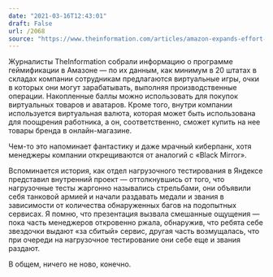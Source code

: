 ```yaml
---
date: "2021-03-16T12:43:01"
draft: False
url: /2068
source: "https://www.theinformation.com/articles/amazon-expands-effort-to-gamify-warehouse-work"
---
```


Журналисты TheInformation собрали информацию о программе геймификации в Амазоне — по их данным, как минимум в 20 штатах в складах компании сотрудникам предлагаются виртуальные игры, очки в которых они могут зарабатывать, выполняя производственные операции. Накопленные баллы можно использовать для покупок виртуальных товаров и аватаров. Кроме того, внутри компании используется виртуальная валюта, которая может быть использована для поощрения работника, а он, соответственно, сможет купить на нее товары бренда в онлайн-магазине.

Чем-то это напоминает фантастику и даже мрачный киберпанк, хотя менеджеры компании открещиваются от аналогий с «Black Mirror». 

Вспоминается история, как отдел нагрузочного тестирования в Яндексе представил внутренний проект — оттолкнувшись от того, что нагрузочные тесты жаргонно назывались стрельбами, они объявили себя танковой армией и начали раздавать медали и звания в зависимости от количества обнаруженных багов на подопытных сервисах. Я помню, что презентация вызвала смешанные ощущения — пока часть менеджеров откровенно ржала, обнаружив, что ребята себе звездочки выдают «за сбитый» сервис, другая часть возмущалась, что при очереди на нагрузочное тестирование они себе еще и звания раздают.

В общем, ничего не ново, конечно.
